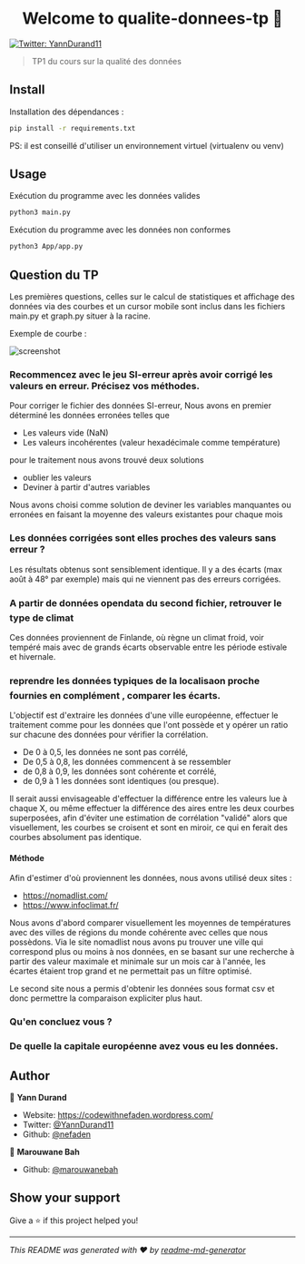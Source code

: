 <h1 align="center">Welcome to qualite-donnees-tp 👋</h1>
<p>
  <a href="https://twitter.com/YannDurand11" target="_blank">
    <img alt="Twitter: YannDurand11" src="https://img.shields.io/twitter/follow/YannDurand11.svg?style=social" />
  </a>
</p>

> TP1 du cours sur la qualité des données

## Install

Installation des dépendances :
```sh
pip install -r requirements.txt
```

PS: il est conseillé d'utiliser un environnement virtuel (virtualenv ou venv)

## Usage

Exécution du programme avec les données valides
```sh
python3 main.py
```

Exécution du programme avec les données non conformes
```sh
python3 App/app.py
```

## Question du TP

Les premières questions, celles sur le calcul de statistiques et affichage des données via des courbes et un cursor mobile sont inclus dans les fichiers main.py et graph.py situer à la racine.

Exemple de courbe : 

![screenshot](/Data/screenshotsscreenshot.png)
### Recommencez	avec	le	jeu	SI-erreur	après	avoir	corrigé	les	valeurs	en	erreur.	Précisez	vos	méthodes.

Pour corriger le fichier des données SI-erreur,
Nous avons en premier déterminé les données erronées telles que
- Les valeurs vide (NaN)
- Les valeurs incohérentes (valeur hexadécimale comme température)

pour le traitement nous avons trouvé deux solutions

- oublier les valeurs
- Deviner à partir d'autres variables

Nous avons choisi comme solution de deviner les variables manquantes ou erronées en faisant la moyenne des valeurs existantes pour chaque mois 

### Les	données	corrigées	sont	elles	proches	des	valeurs	sans	erreur	?

Les résultats obtenus sont sensiblement identique. Il y a des écarts (max août à 48° par exemple) mais qui ne viennent pas des erreurs corrigées.

### A	partir	de	données	opendata	du	second	fichier,	retrouver	le	type	de	climat

Ces données proviennent de Finlande, où règne un climat froid, voir tempéré mais avec de grands écarts observable entre les période estivale et hivernale.

### reprendre	les	données	typiques	de	la	localisaon	proche		fournies	en	complément	,	comparer	les	écarts.

L'objectif est d'extraire les données d'une ville européenne, effectuer le traitement comme pour les données que l'ont possède et y opérer un ratio sur chacune des données pour vérifier la corrélation. 
* De 0 à 0,5, les données ne sont pas corrélé,
* De 0,5 à 0,8, les données commencent à se ressembler
* de 0,8 à 0,9, les données sont cohérente et corrélé, 
* de 0,9 à 1 les données sont identiques (ou presque).

Il serait aussi envisageable d'effectuer la différence entre les valeurs lue à chaque X, ou même effectuer la différence des aires entre les deux courbes superposées, afin d'éviter une estimation de corrélation "validé" alors que visuellement, les courbes se croisent et sont en miroir, ce qui en ferait des courbes absolument pas identique.

#### Méthode

Afin d'estimer d'où proviennent les données, nous avons utilisé deux sites :
* https://nomadlist.com/
* https://www.infoclimat.fr/

Nous avons d'abord comparer visuellement les moyennes de températures avec des villes de régions du monde cohérente avec celles que nous possèdons. Via le site nomadlist nous avons pu trouver une ville qui correspond plus ou moins à nos données, en se basant sur une recherche à partir des valeur maximale et minimale sur un mois car à l'année, les écartes étaient trop grand et ne permettait pas un filtre optimisé. 

Le second site nous a permis d'obtenir les données sous format csv et donc permettre la comparaison expliciter plus haut.
### Qu'en	concluez	vous	?

### De	quelle	la	capitale	européenne	avez	vous		eu	les	données.

## Author

👤 **Yann Durand**

* Website: https://codewithnefaden.wordpress.com/
* Twitter: [@YannDurand11](https://twitter.com/YannDurand11)
* Github: [@nefaden](https://github.com/nefaden)

👤 **Marouwane Bah**

* Github: [@marouwanebah](https://github.com/marouwanebah)

## Show your support

Give a ⭐️ if this project helped you!

***
_This README was generated with ❤️ by [readme-md-generator](https://github.com/kefranabg/readme-md-generator)_
